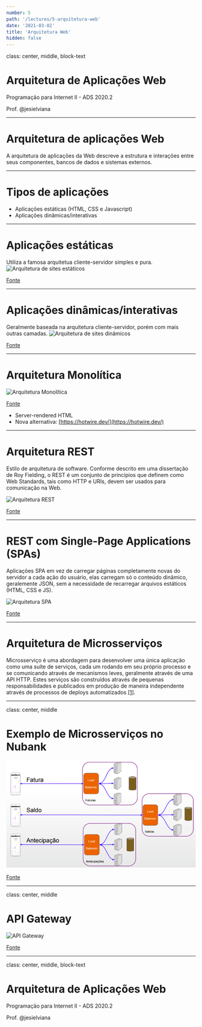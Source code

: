 ```yaml
---
number: 5
path: '/lectures/5-arquitetura-web'
date: '2021-03-02'
title: 'Arquitetura Web'
hidden: false
---
```


class: center, middle, block-text

# Arquitetura de Aplicações Web

Programação para Internet II - ADS 2020.2

Prof. @jesielviana

---

# Arquitetura de aplicações Web

A arquitetura de aplicações da Web descreve a estrutura e interações entre seus componentes, bancos de dados e sistemas externos.

---

# Tipos de aplicações

- Aplicações estáticas (HTML, CSS e Javascript)
- Aplicações dinâmicas/interativas

---

# Aplicações estáticas

Utiliza a famosa arquitetua cliente-servidor simples e pura.
![Arquitetura de sites estáticos](https://developer.mozilla.org/en-US/docs/Learn/Server-side/First_steps/Client-Server_overview/basic_static_app_server.png)

<div  class="reference">
<a href="https://developer.mozilla.org/en-US/docs/Learn/Server-side/First_steps/Client-Server_overview" target="_blank">Fonte</a>
</div>

---

# Aplicações dinâmicas/interativas

Geralmente baseada na arquitetura cliente-servidor, porém com mais outras camadas.
![Arquitetura de sites dinâmicos](https://developer.mozilla.org/en-US/docs/Learn/Server-side/First_steps/Client-Server_overview/web_application_with_html_and_steps.png)

<div  class="reference">
<a href="https://developer.mozilla.org/en-US/docs/Learn/Server-side/First_steps/Client-Server_overview" target="_blank">Fonte</a>
</div>

---

# Arquitetura Monolítica

![Arquitetura Monolítica](http://www.opus-software.com.br/wp-content/uploads/2017/02/micro-servicos-arquitetura-monolitica.png)

<div  class="reference">
<a href="https://www.opus-software.com.br/micro-servicos-arquietura-monolitica" target="_blank">Fonte</a>
</div>

- Server-rendered HTML
- Nova alternativa: [https://hotwire.dev/](https://hotwire.dev/)

---

# Arquitetura REST

Estilo de arquitetura de software. Conforme descrito em uma dissertação de Roy Fielding, o REST é um conjunto de princípios que definem como Web Standards, tais como HTTP e URIs, devem ser usados para comunicação na Web.

![Arquitetura REST](https://miro.medium.com/max/2248/1*i5wQ5OHuTRMa_LHzlMXIHg.png)

<div  class="reference">
<a href="https://medium.com/javarevisited/top-5-books-and-courses-to-learn-restful-web-services-in-java-using-spring-mvc-and-spring-boot-79ec4b351d12" target="_blank">Fonte</a>
</div>

---

# REST com Single-Page Applications (SPAs)

Aplicações SPA em vez de carregar páginas completamente novas do servidor a cada ação do usuário, elas carregam só o conteúdo dinâmico, geralemente JSON, sem a necessidade de recarregar arquivos estáticos (HTML, CSS e JS).

![Arquitetura SPA](https://bezkoder.com/wp-content/uploads/2019/12/vue-node-express-mysql-architecture.png)

<div  class="reference">
<a href="https://bezkoder.com/vue-js-node-js-express-mysql-crud-example/" target="_blank">Fonte</a>
</div>

---

# Arquitetura de Microsserviços

Microsserviço é uma abordagem para desenvolver uma única aplicação como uma suíte de serviços, cada um rodando em seu próprio processo e se comunicando através de mecanismos leves, geralmente através de uma API HTTP. Estes serviços são construídos através de pequenas responsabilidades e publicados em produção de maneira independente através de processos de deploys automatizados <a href="https://martinfowler.com/articles/microservices.html" target="_blank">[1]</a>.

---

class: center, middle

# Exemplo de Microsserviços no Nubank

![Microsserviço Nubank](../../images/lectures/nubank.png)

<a class="reference" href="https://www.infoq.com/br/presentations/construindo-a-nuconta-do-zero-a-milhoes-de-clientes/" target="_blank">Fonte</a>

---

class: center, middle

# API Gateway

![API Gateway](https://cdn.wp.nginx.com/wp-content/uploads/2016/04/Richardson-microservices-part2-3_api-gateway.png)

<a class="reference" href="https://www.nginx.com/blog/building-microservices-using-an-api-gateway/" target="_blank">Fonte</a>

---

class: center, middle, block-text

# Arquitetura de Aplicações Web

Programação para Internet II - ADS 2020.2

Prof. @jesielviana
